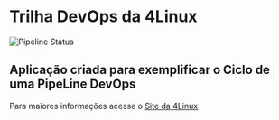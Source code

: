 # Trilha DevOps da 4Linux

<!-- Altere a Flag abaixo com sua URL do seu usuário do Github -->

![Pipeline Status](https://github.com/marcelo-c-teixeira/DevOpsLab-HelloWorld/actions/workflows/pipeline.yml/badge.svg) 


## Aplicação criada para exemplificar o Ciclo de uma PipeLine DevOps


Para maiores informações acesse o [Site da 4Linux](https://www.4linux.com.br/cursos/devops)
